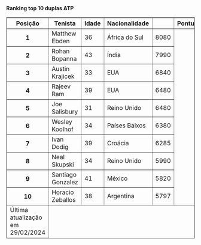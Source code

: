 <!DOCTYPE html>
<html>
  <head>
    <strong>Ranking top 10 duplas ATP</strong>
  </head>
  <body>
    <table border="1"> 
      <thead>
        <tr>
          <th>Posição</th>
          <th>Tenista</th>
          <th>Idade</th>
          <th>Nacionalidade<th>
          <th>Pontuação</th>
        </tr>  
      </thead>
        <tbody>
          <tr>
            <th>1</th>
            <td>Matthew Ebden	</td>
            <td>36</td>
            <td>África do Sul</td>
            <td>8080</td>
          </tr>
          <tr> 
          <th>2</th>
            <td>Rohan Bopanna	</td>
            <td>43</td>
            <td>Índia</td>
            <td>7990</td>
          </tr>
          <tr>
            <th>3</th>
            <td>Austin Krajicek	</td>
            <td>33</td>
            <td>EUA</td>
            <td>6840</td>
          </tr>
          <tr>
            <th>4</th>
            <td>Rajeev Ram	</td>
            <td>39</td>
            <td>EUA</td>
            <td>6480</td>
          </tr>
          <tr>
            <th>5</th>
            <td>Joe Salisbury	</td>
            <td>31</td>
            <td>Reino Unido</td>
            <td>6480</td>
          </tr>
          <tr>
            <th>6</th>
            <td>Wesley Koolhof</td>
            <td>34</td>
            <td>Países Baixos</td>
            <td>6380</td>
          </tr>
          <tr>
            <th>7</th>
            <td>Ivan Dodig</td>
            <td>39</td>
            <td>Croácia</td>
            <td>6285</td>
          </tr>
          <tr>
            <th>8</th>
            <td>Neal Skupski</td>
            <td>34</td>
            <td>Reino Unido</td>
            <td>5990</td>
          </tr>
          <tr>
            <th>9</th>
            <td>Santiago Gonzalez	</td>
            <td>41</td>
            <td>México</td>
            <td>5820</td>
          </tr>
          <tr>
            <th>10</th>
            <td>Horacio Zeballos	</td>
            <td>38</td>
            <td>Argentina</td>
            <td>5797</td>
          </tr>
        </tbody>
      <tfoot>
        <tr coldsplan="2"> 
          <td>Última atualização em 29/02/2024</td>
        </tr>
      </tfoot>
    </table>
    </body>
</html>
